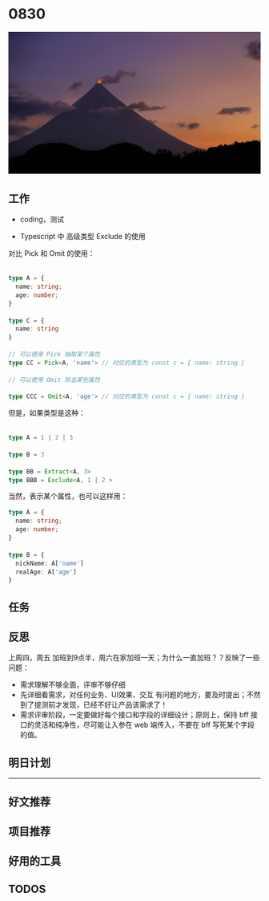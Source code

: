 
# 0830

![](./bg-imgs/0830.jpg)

## 工作

- coding，测试

- Typescript 中 高级类型 Exclude 的使用

对比 Pick 和 Omit 的使用：

```typescript

type A = {
  name: string;
  age: number;
}

type C = {
  name: string
}

// 可以使用 Pick 抽取某个属性
type CC = Pick<A, 'name'> // 对应的类型为 const c = { name: string }

// 可以使用 Omit 除去某些属性

type CCC = Omit<A, 'age'> // 对应的类型为 const c = { name: string }

```

但是，如果类型是这种：

```typescript

type A = 1 | 2 | 3

type B = 3

type BB = Extract<A, 3>
type BBB = Exclude<A, 1 | 2 >
```

当然，表示某个属性，也可以这样用：

```typescript
type A = {
  name: string;
  age: number;
}

type B = {
  nickName: A['name']
  realAge: A['age']
}

```


## 任务

## 反思

上周四，周五 加班到9点半，周六在家加班一天；为什么一直加班？？反映了一些问题：

- 需求理解不够全面，评审不够仔细
- 先详细看需求，对任何业务、UI效果、交互 有问题的地方，要及时提出；不然到了提测前才发现，已经不好让产品该需求了！
- 需求评审阶段，一定要做好每个接口和字段的详细设计；原则上，保持 bff 接口的灵活和纯净性，尽可能让入参在  web 端传入，不要在 bff 写死某个字段的值。


## 明日计划

---

## 好文推荐

## 项目推荐

## 好用的工具

## TODOS